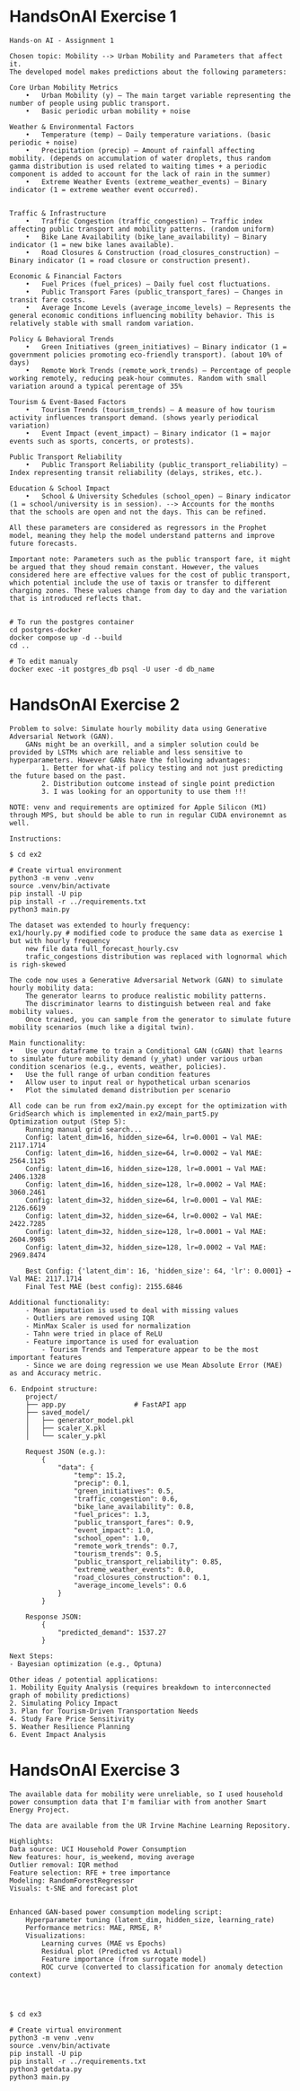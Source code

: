 # HandsOnAI Exercise 1
	Hands-on AI - Assignment 1

	Chosen topic: Mobility --> Urban Mobility and Parameters that affect it.
	The developed model makes predictions about the following parameters: 

	Core Urban Mobility Metrics
		•	Urban Mobility (y) – The main target variable representing the number of people using public transport.
		•	Basic periodic urban mobility + noise

	Weather & Environmental Factors
		•	Temperature (temp) – Daily temperature variations. (basic periodic + noise)
		•	Precipitation (precip) – Amount of rainfall affecting mobility. (depends on accumulation of water droplets, thus random gamma distribution is used related to waiting times + a periodic component is added to account for the lack of rain in the summer)
		•	Extreme Weather Events (extreme_weather_events) – Binary indicator (1 = extreme weather event occurred).


	Traffic & Infrastructure
		•	Traffic Congestion (traffic_congestion) – Traffic index affecting public transport and mobility patterns. (random uniform)
		•	Bike Lane Availability (bike_lane_availability) – Binary indicator (1 = new bike lanes available).
		•	Road Closures & Construction (road_closures_construction) – Binary indicator (1 = road closure or construction present).

	Economic & Financial Factors
		•	Fuel Prices (fuel_prices) – Daily fuel cost fluctuations.
		•	Public Transport Fares (public_transport_fares) – Changes in transit fare costs.
		•	Average Income Levels (average_income_levels) – Represents the general economic conditions influencing mobility behavior. This is relatively stable with small random variation. 

	Policy & Behavioral Trends
		•	Green Initiatives (green_initiatives) – Binary indicator (1 = government policies promoting eco-friendly transport). (about 10% of days)
		•	Remote Work Trends (remote_work_trends) – Percentage of people working remotely, reducing peak-hour commutes. Random with small variation around a typical perentage of 35%

	Tourism & Event-Based Factors
		•	Tourism Trends (tourism_trends) – A measure of how tourism activity influences transport demand. (shows yearly periodical variation)
		•	Event Impact (event_impact) – Binary indicator (1 = major events such as sports, concerts, or protests).

	Public Transport Reliability
		•	Public Transport Reliability (public_transport_reliability) – Index representing transit reliability (delays, strikes, etc.).

	Education & School Impact
		•	School & University Schedules (school_open) – Binary indicator (1 = school/university is in session). --> Accounts for the months that the schools are open and not the days. This can be refined. 

	All these parameters are considered as regressors in the Prophet model, meaning they help the model understand patterns and improve future forecasts.

	Important note: Parameters such as the public transport fare, it might be argued that they shoud remain constant. However, the values considered here are effective values for the cost of public transport, which potential include the use of taxis or transfer to different charging zones. These values change from day to day and the variation that is introduced reflects that. 


	# To run the postgres container
	cd postgres-docker
	docker compose up -d --build
	cd .. 

	# To edit manualy
	docker exec -it postgres_db psql -U user -d db_name


# HandsOnAI Exercise 2

	Problem to solve: Simulate hourly mobility data using Generative Adversarial Network (GAN).
		GANs might be an overkill, and a simpler solution could be provided by LSTMs which are reliable and less sensitive to hyperparameters. However GANs have the following advantages: 
			1. Better for what-if policy testing and not just predicting the future based on the past. 
			2. Distribution outcome instead of single point prediction
			3. I was looking for an opportunity to use them !!! 

	NOTE: venv and requirements are optimized for Apple Silicon (M1) through MPS, but should be able to run in regular CUDA environemnt as well.  

	Instructions: 

	$ cd ex2

	# Create virtual environment 
	python3 -m venv .venv
	source .venv/bin/activate
	pip install -U pip
	pip install -r ../requirements.txt
	python3 main.py

	The dataset was extended to hourly frequency:
	ex1/hourly.py # modified code to produce the same data as exercise 1 but with hourly frequency
		new file data full_forecast_hourly.csv
		trafic_congestions distribution was replaced with lognormal which is righ-skewed

	The code now uses a Generative Adversarial Network (GAN) to simulate hourly mobility data: 
		The generator learns to produce realistic mobility patterns.
		The discriminator learns to distinguish between real and fake mobility values.
		Once trained, you can sample from the generator to simulate future mobility scenarios (much like a digital twin).

	Main functionality: 
	•	Use your dataframe to train a Conditional GAN (cGAN) that learns to simulate future mobility demand (y_yhat) under various urban condition scenarios (e.g., events, weather, policies).
	•	Use the full range of urban condition features
	•	Allow user to input real or hypothetical urban scenarios
	•	Plot the simulated demand distribution per scenario

	All code can be run from ex2/main.py except for the optimization with GridSearch which is implemented in ex2/main_part5.py
	Optimization output (Step 5): 
		Running manual grid search...
		Config: latent_dim=16, hidden_size=64, lr=0.0001 → Val MAE: 2117.1714
		Config: latent_dim=16, hidden_size=64, lr=0.0002 → Val MAE: 2564.1125
		Config: latent_dim=16, hidden_size=128, lr=0.0001 → Val MAE: 2406.1328
		Config: latent_dim=16, hidden_size=128, lr=0.0002 → Val MAE: 3060.2461
		Config: latent_dim=32, hidden_size=64, lr=0.0001 → Val MAE: 2126.6619
		Config: latent_dim=32, hidden_size=64, lr=0.0002 → Val MAE: 2422.7285
		Config: latent_dim=32, hidden_size=128, lr=0.0001 → Val MAE: 2604.9985
		Config: latent_dim=32, hidden_size=128, lr=0.0002 → Val MAE: 2969.8474

		Best Config: {'latent_dim': 16, 'hidden_size': 64, 'lr': 0.0001} → Val MAE: 2117.1714
		Final Test MAE (best config): 2155.6846

	Additional functionality: 
		- Mean imputation is used to deal with missing values
		- Outliers are removed using IQR
		- MinMax Scaler is used for normalization
		- Tahn were tried in place of ReLU 
		- Feature importance is used for evaluation
			- Tourism Trends and Temperature appear to be the most important features
		- Since we are doing regression we use Mean Absolute Error (MAE) as and Accuracy metric.

	6. Endpoint structure: 
		project/
		├── app.py                 # FastAPI app
		├── saved_model/
		│   ├── generator_model.pkl
		│   ├── scaler_X.pkl
		│   └── scaler_y.pkl

		Request JSON (e.g.):
			{
				"data": {
					"temp": 15.2,
					"precip": 0.1,
					"green_initiatives": 0.5,
					"traffic_congestion": 0.6,
					"bike_lane_availability": 0.8,
					"fuel_prices": 1.3,
					"public_transport_fares": 0.9,
					"event_impact": 1.0,
					"school_open": 1.0,
					"remote_work_trends": 0.7,
					"tourism_trends": 0.5,
					"public_transport_reliability": 0.85,
					"extreme_weather_events": 0.0,
					"road_closures_construction": 0.1,
					"average_income_levels": 0.6
				}
			}

		Response JSON: 
			{
				"predicted_demand": 1537.27
			}

	Next Steps: 
	- Bayesian optimization (e.g., Optuna)

	Other ideas / potential applications: 
	1. Mobility Equity Analysis (requires breakdown to interconnected graph of mobility predictions)
	2. Simulating Policy Impact
	3. Plan for Tourism-Driven Transportation Needs
	4. Study Fare Price Sensitivity
	5. Weather Resilience Planning
	6. Event Impact Analysis



# HandsOnAI Exercise 3

	The available data for mobility were unreliable, so I used household power consumption data that I'm familiar with from another Smart Energy Project. 

	The data are available from the UR Irvine Machine Learning Repository.

	Highlights:
	Data source: UCI Household Power Consumption
	New features: hour, is_weekend, moving average
	Outlier removal: IQR method
	Feature selection: RFE + tree importance
	Modeling: RandomForestRegressor
	Visuals: t-SNE and forecast plot


	Enhanced GAN-based power consumption modeling script: 
		Hyperparameter tuning (latent_dim, hidden_size, learning_rate)
		Performance metrics: MAE, RMSE, R²
		Visualizations:
			Learning curves (MAE vs Epochs)
			Residual plot (Predicted vs Actual)
			Feature importance (from surrogate model)
			ROC curve (converted to classification for anomaly detection context)




	$ cd ex3

	# Create virtual environment 
	python3 -m venv .venv
	source .venv/bin/activate
	pip install -U pip
	pip install -r ../requirements.txt
	python3 getdata.py
	python3 main.py






